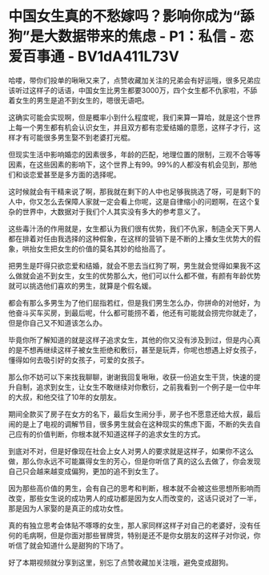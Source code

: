# 中国女生真的不愁嫁吗？影响你成为“舔狗”是大数据带来的焦虑 - P1：私信 - 恋爱百事通 - BV1dA411L73V

哈喽，带你们投单的啾啾又来了，点赞收藏加关注的兄弟会有好运哦，很多兄弟应该听过这样子的话语，中国女生比男生都要3000万，四个女生都不仇家啦，不舔着女生的男生是追不到女生的，嗯很无语吧。

这确实可能会实现啊，但是概率小到什么程度呢，我们来算一算哈，就是这个世界上每一个男生都有机会认识女生，并且双方都有恋爱结婚的意愿，这样子才行，这样才有可能很多男生娶不到老婆打光棍。

但现实生活中影响婚恋的因素很多，年龄的匹配，地理位置的限制，三观不合等等因素，在这些因素的影响下，这个世界上有99。99%的人都没有机会见到，那他们和谈恋爱甚至是多方面的选择呢。

这时候就会有干精来说了啊，那我就在剩下的人中也足够我挑选了呀，可是剩下的人中，你又怎么去保障人家就一定会看上你呢，这是自律缩小的问题啊，在这个复杂的世界中，大数据对于我们个人其实没有多大的参考意义了。

这些毒汁汤的作用就是，女生都认为我们很有优势，我们不仇家，制造全天下男人都在排着对任由我选择的这种假象，在这样的营销下是不断的上播女生优势大的假象，哄抬女生把女生的价值的莫名其妙的给抬高了。

把男生是吓得只欲恋爱和结婚，就会不思去当红狗了啊，男生就会觉得如果我不这么做就会追不到女生，女生的优势那么大，他们可以什么都不做，有颜有年龄优势就可以挑选他们喜欢的男生，就算是个假名媛。

都会有那么多男生为了他们屈指若红，但是我们男生怎么办，你拼命的对他好，为他奋斗买车买房，到最后呢，什么都可能捞不着，他还有可能就会捞完你就走了，但是你自己又不知道该怎么办。

毕竟你所了解知道的就是这样子追求女生，其他的你又没有涉及到过，但是内心真的是不想再继续这样子被女生拒绝和敷衍，甚至是玩弄，你呢也想遇上好女孩子，懂得如何去吸引好的女孩子，可爱的女孩子。

那么你不妨可以下来找我聊聊，谢谢我回复啾啾，收获一份追女生干货，快速的提升自制，追求到女生，让女生不敢继续对你敷衍，之前我看到一个例子是一位中年的大叔，和他交往了10年的女朋友。

期间全款买了房子在女方的名下，最后女生闹分手，房子也不愿意还给大叔，最后闹的是上了电视的调解节目，很多男生就会在这种现实的焦虑下面，不断的失去自己应有的价值判断，你根本就不知道这样子的追求女生的方式。

到底对不对，但是好像现在社会上女人对男人的要求就是这样子，如果你不这么做，那么你永远不可能赢得女生的芳心，但是你听信了真的这么去做了，你会发现自己只会越来越变成偏狗，更加的追不到女生了。

因为那些高价值的男生，会有自己的思考和判断，根本就不会被这些思想所影响而改变，那些女生说的成功男人的成功都是因为女人而改变的，这话只说对了一半，那是因为人家娶的是真正的成功女性。

真的有独立思考会体贴不啄啄的女生，那人家同样这样子对自己的老婆好，没有任何的毛病啊，但是你面对那些冒牌货，特别是还不是你女朋友的这样子对你说，你听信了就会知道什么是甜狗的下场了。

好了本期视频就分享到这里，别忘了点赞收藏加关注哦，避免变成甜狗。